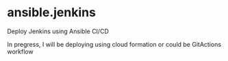 # ansible.jenkins
Deploy Jenkins using Ansible CI/CD 


In pregress, I will be deploying using cloud formation or could be GitActions workflow
